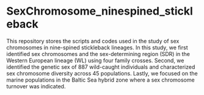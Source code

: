 # SexChromosome_ninespined_stickleback
This repository stores the scripts and codes used in the study of sex chromosomes in nine-spined stickleback lineages. In this study, we first identified sex chromosomes and the sex-determining region (SDR) in the Western European lineage (WL) using four family crosses. Second, we identified the genetic sex of 887 wild-caught individuals and characterized sex chromosome diversity across 45 populations. Lastly, we focused on the marine populations in the Baltic Sea hybrid zone where a sex chromosome turnover was indicated. 

